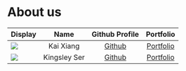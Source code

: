 # About us


Display |    Name    |         Github Profile          | Portfolio 
--------|:----------:|:-------------------------------:|:---------:
![](https://via.placeholder.com/100.png?text=Photo) | Kai Xiang  | [Github](https://github.com/kaixiangg) | [Portfolio](docs/team/kaixiang.md)
![](https://via.placeholder.com/100.png?text=Photo) | Kingsley Ser | [Github](https://github.com/sjwking) | [Portfolio](sjwking)

